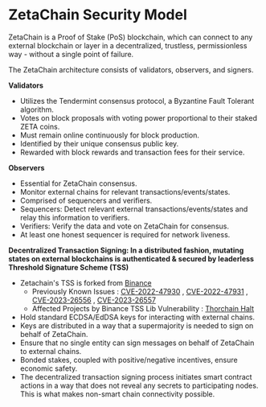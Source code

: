 # ZetaChain Security Model

ZetaChain is a Proof of Stake (PoS) blockchain, which can connect to any external blockchain or layer in a decentralized, trustless, permissionless way - without a single point of failure.

The ZetaChain architecture consists of validators, observers, and signers.

**Validators**

- Utilizes the Tendermint consensus protocol, a Byzantine Fault Tolerant algorithm.
- Votes on block proposals with voting power proportional to their staked ZETA coins.
- Must remain online continuously for block production.
- Identified by their unique consensus public key.
- Rewarded with block rewards and transaction fees for their service.

**Observers**

- Essential for ZetaChain consensus.
- Monitor external chains for relevant transactions/events/states.
- Comprised of sequencers and verifiers.
- Sequencers: Detect relevant external transactions/events/states and relay this information to verifiers.
- Verifiers: Verify the data and vote on ZetaChain for consensus.
- At least one honest sequencer is required for network liveness.

**Decentralized Transaction Signing: In a distributed fashion, mutating states on external blockchains is authenticated & secured by leaderless Threshold Signature Scheme (TSS)**
- Zetachain's TSS is forked from [Binance](https://github.com/bnb-chain/tss-lib)
  - Previously Known Issues : [CVE-2022-47930](https://www.cve.org/CVERecord?id=CVE-2022-47930) , [CVE-2022-47931](https://www.cve.org/CVERecord?id=CVE-2022-47931) , [CVE-2023-26556](https://www.cve.org/CVERecord?id=CVE-2023-26556) , [CVE-2023-26557](https://www.cve.org/CVERecord?id=CVE-2023-26557)
  - Affected Projects by Binance TSS Lib Vulnerability : [Thorchain Halt](https://twitter.com/THORChain/status/1691793526382789044)
- Hold standard ECDSA/EdDSA keys for interacting with external chains.
- Keys are distributed in a way that a supermajority is needed to sign on behalf of ZetaChain.
- Ensure that no single entity can sign messages on behalf of ZetaChain to external chains.
- Bonded stakes, coupled with positive/negative incentives, ensure economic safety.
- The decentralized transaction signing process initiates smart contract actions in a way that does not reveal any secrets to participating nodes. This is what makes non-smart chain connectivity possible.
